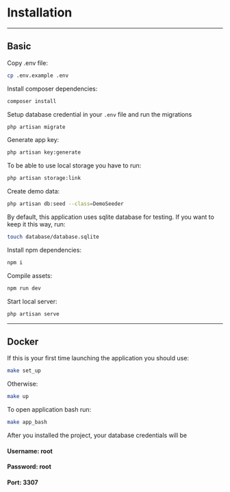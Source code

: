 # Installation
<hr>

## Basic

Copy .env file:
````bash 
cp .env.example .env
````

Install composer dependencies:
````bash 
composer install
````

Setup database credential in your <code>.env</code> file and run the migrations
````bash 
php artisan migrate
````

Generate app key:
````bash 
php artisan key:generate
````

To be able to use local storage you have to run:
````bash 
php artisan storage:link
````

Create demo data:
````bash
php artisan db:seed --class=DemoSeeder
````

By default, this application uses sqlite database for testing. If you want to keep it this way, run:
````bash
touch database/database.sqlite
````

Install npm dependencies:
````bash
npm i
````

Compile assets:
````bash
npm run dev
````

Start local server:
````bash
php artisan serve
````

<hr>

## Docker

If this is your first time launching the application you should use:
````bash
make set_up
````

Otherwise:
````bash
make up
````

To open application bash run:
````bash
make app_bash
````

After you installed the project, your database credentials will be 
#### Username: root
#### Password: root
#### Port: 3307
